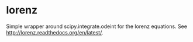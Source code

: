 lorenz
======

Simple wrapper around scipy.integrate.odeint for the lorenz equations. See http://lorenz.readthedocs.org/en/latest/.
